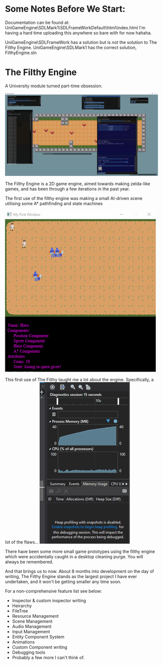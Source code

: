 # Some Notes Before We Start:
Documentation can be found at: UniGameEngine\SDLMark1\SDLFrameWorkDefault\html\index.html
I'm having a hard time uploading this anywhere so bare with for now hahaha.

UniGameEngine\SDLFrameWork has a solution but is *not* the solution to The Filthy Engine.
UniGameEngine\SDLMark1 has the correct solution, FilthyEngine.sln

# The Filthy Engine
A University module turned part-time obsession.

<img src = "Images/FilthyEngineCurrentState.png">


The Filthy Engine is a 2D game engine, aimed towards making zelda-like games, and has been through a few iterations in the past year.

The first use of the filthy engine was making a small AI-driven scene utilising some A* pathfinding and state machines

<img src = "Images/FilthyEngineAI.gif">

This first use of The Filthy taught me a lot about the engine. Specifically, a lot of the flaws...
<img src = "Images/FilthyEngineLeak.gif">

There have been some more small game prototypes using the filthy engine which were accidentally caught in a desktop cleaning purge.
You will always be remembered.

And that brings us to now. About 8 months into development on the day of writing, The Filthy Engine stands as the largest project I have ever undertaken, and it won't be getting smaller any time soon.

For a non-comprehensive feature list see below:

- Inspector & custom inspector writing
- Heirarchy
- FileTree
- Resource Management
- Scene Management
- Audio Management
- Input Management
- Entity Component System
- Animations
- Custom Component writing
- Debugging tools
- Probably a few more I can't think of.
